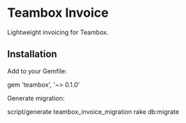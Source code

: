 
Teambox Invoice
===============

Lightweight invoicing for Teambox.


Installation
------------

Add to your Gemfile:

  gem 'teambox', '~> 0.1.0'

Generate migration:

  script/generate teambox_invoice_migration
  rake db:migrate
